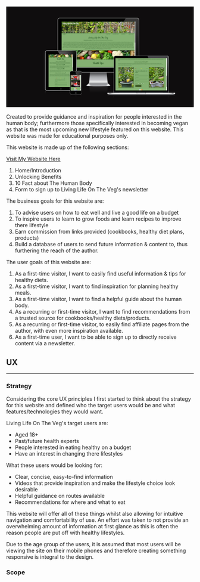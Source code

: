 



![](assets/images/Screenshot-resposive.png)

Created to provide guidance and inspiration for people interested in the human body; furthermore those specifically interested in becoming vegan as that is the most upcoming new lifestyle featured on this website. This website was made for educational purposes only.

This website is made up of the following sections:

[Visit My Website Here](https://rickylambert87.github.io/Project-1/)

1. Home/Introduction
2. Unlocking Benefits
3. 10 Fact about The Human Body
4. Form to sign up to Living Life On The Veg's newsletter

The business goals for this website are:

1. To advise users on how to eat well and live a good life on a budget
2. To inspire users to learn to grow foods and learn recipes to improve there lifestyle
3. Earn commission from links provided (cookbooks, healthy diet plans, products)
4. Build a database of users to send future information & content to, thus furthering the reach of the author.

The user goals of this website are:
1. As a first-time visitor, I want to easily find useful information & tips for healthy diets.
2. As a first-time visitor, I want to find inspiration for planning healthy meals.
3. As a first-time visitor, I want to find a helpful guide about the human body.
4. As a recurring or first-time visitor, I want to find recommendations from a trusted source for cookbooks/healthy diets/products.
5. As a recurring or first-time visitor, to easily find affiliate pages from the author, with even more inspiration available.
6. As a first-time user, I want to be able to sign up to directly receive content via a newsletter.

## UX
---
### **Strategy**

Considering the core UX principles I first started to think about the strategy for this website and defined who the target users would be and what features/technologies they would want.

Living Life On The Veg's target users are:
* Aged 18+
* Past/future health experts
* People interested in eating healthy on a budget
* Have an interest in changing there lifestyles

What these users would be looking for:
* Clear, concise, easy-to-find information
* Videos that provide inspiration and make the lifestyle choice look desirable
* Helpful guidance on routes available
* Recommendations for where and what to eat

This website will offer all of these things whilst also allowing for intuitive navigation and comfortability of use. An effort was taken to not provide an overwhelming amount of information at first glance as this is often the reason people are put off with healthy lifestyles.

Due to the age group of the users, it is assumed that most users will be viewing the site on their mobile phones and therefore creating something responsive is integral to the design.

### **Scope**
